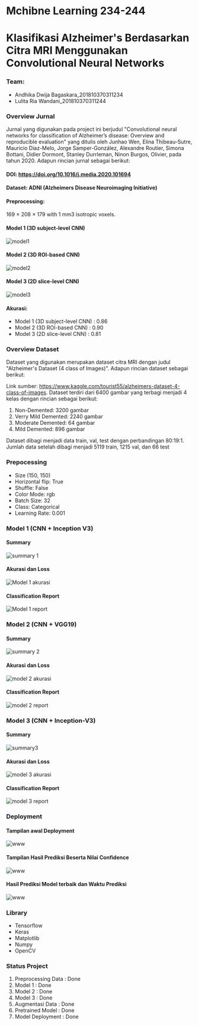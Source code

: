 # Mchibne Learning 234-244
# Klasifikasi Alzheimer's Berdasarkan Citra MRI Menggunakan Convolutional Neural Networks

### Team:
+ Andhika Dwija Bagaskara_201810370311234
+ Lulita Ria Wandani_201810370311244
    
### Overview Jurnal
Jurnal yang digunakan pada project ini berjudul "Convolutional neural networks for classification of Alzheimer’s disease: Overview and reproducible evaluation" yang ditulis oleh Junhao Wen, Elina Thibeau-Sutre, Mauricio Diaz-Melo, Jorge Samper-González, Alexandre Routier, Simona Bottani, Didier Dormont, Stanley Durrleman, Ninon Burgos, Olivier, pada tahun 2020. Adapun rincian jurnal sebagai berikut:
#### DOI: https://doi.org/10.1016/j.media.2020.101694
#### Dataset: ADNI (Alzheimers Disease Neuroimaging Initiative)
#### Preprocessing:
169 × 208 × 179 with 1 mm3 isotropic voxels.
#### Model 1 (3D subject-level CNN)

![model1](https://user-images.githubusercontent.com/49244704/145960549-fef94a6d-f0a4-4097-8eaf-2a9d569aa70b.PNG)

#### Model 2 (3D ROI-based CNN)

![model2](https://user-images.githubusercontent.com/49244704/145960690-acf360a1-7043-4994-a7cc-b772a9ddc166.PNG)

#### Model 3 (2D slice-level CNN)

![model3](https://user-images.githubusercontent.com/49244704/145960798-e245592e-7f7b-434b-9842-2269574f1930.PNG)

#### Akurasi:
+ Model 1 (3D subject-level CNN) : 0.86
+ Model 2 (3D ROI-based CNN) : 0.90
+ Model 3 (2D slice-level CNN) : 0.81

### Overview Dataset
Dataset yang digunakan merupakan dataset citra MRI dengan judul "Alzheimer's Dataset (4 class of Images)". Adapun rincian dataset sebagai berikut:

Link sumber: https://www.kaggle.com/tourist55/alzheimers-dataset-4-class-of-images. Dataset terdiri dari 6400 gambar yang terbagi menjadi 4 kelas dengan rincian sebagai berikut:
1. Non-Demented: 3200 gambar
2. Verry Mild Demented: 2240 gambar
3. Moderate Demented: 64 gambar 
4. Mild Demented: 896 gambar


Dataset dibagi menjadi data train, val, test dengan perbandingan 80:19:1. Jumlah data setelah dibagi menjadi 5119 train, 1215 val, dan 66 test

### Prepocessing
+ Size (150, 150)
+ Horizontal flip: True
+  Shuffle: False
+  Color Mode: rgb
+  Batch Size: 32
+  Class: Categorical
+  Learning Rate: 0.001

### Model 1 (CNN + Inception V3)
#### Summary

![summary 1](https://user-images.githubusercontent.com/49244704/145957141-0f1f8d2b-50bb-496a-81ea-5ca0328980e6.PNG)

#### Akurasi dan Loss

![Model 1 akurasi](https://user-images.githubusercontent.com/49244704/151637382-127b96b6-a7cb-4fa6-9e4b-e59b3ac1cf24.png)

#### Classification Report

![Model 1 report](https://user-images.githubusercontent.com/49244704/151637468-1d5f63af-48e6-475d-b711-2bec839171ea.png)

### Model 2 (CNN + VGG19)
#### Summary

![summary 2](https://user-images.githubusercontent.com/49244704/145958511-2c481a75-db12-4002-b055-36989eac5f52.PNG)

#### Akurasi dan Loss

![model 2 akurasi](https://user-images.githubusercontent.com/49244704/151637506-90c12de2-4f98-45a5-9a1e-6e0e021a59bd.png)

#### Classification Report

![model 2 report](https://user-images.githubusercontent.com/49244704/151637535-c28b5c04-3b33-4784-b813-5e9271a7663a.png)

### Model 3 (CNN + Inception-V3)
#### Summary

![summary3](https://user-images.githubusercontent.com/49244704/151637617-f29b8f69-a05d-4366-87be-e4898f504f81.PNG)

#### Akurasi dan Loss

![model 3 akurasi](https://user-images.githubusercontent.com/49244704/151637662-6c2e321a-c875-4129-944d-57f020991d6e.png)

#### Classification Report

![model 3 report](https://user-images.githubusercontent.com/49244704/151637680-e1b9a2ff-84e0-4d6e-a213-db83fef5291c.png)

### Deployment
#### Tampilan awal Deployment

![www](https://user-images.githubusercontent.com/49264864/147601792-a9be94f9-7ba0-4d37-9eca-a13a164a1ca5.jpg)

#### Tampilan Hasil Prediksi Beserta Nilai Confidence

![www](https://user-images.githubusercontent.com/49264864/147602001-3767a86e-0a4f-472c-a2b1-3a737c196bb9.jpg)

#### Hasil Prediksi Model terbaik dan Waktu Prediksi

![www](https://user-images.githubusercontent.com/49264864/147602137-bfc3d512-cb9a-4b96-8a2f-b804e2da8c43.jpg)

### Library
+ Tensorflow
+ Keras
+ Matplotlib
+ Numpy
+ OpenCV

### Status Project
1. Preprocessing Data : Done 
2. Model 1            : Done
3. Model 2            : Done
4. Model 3            : Done
5. Augmentasi Data    : Done
6. Pretrained Model   : Done
7. Model Deployment   : Done
